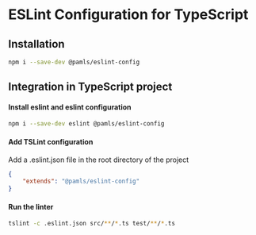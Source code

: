 # ESLint Configuration for TypeScript

## Installation

```bash
npm i --save-dev @pamls/eslint-config
```

## Integration in TypeScript project

#### Install eslint and eslint configuration
```bash
npm i --save-dev eslint @pamls/eslint-config
```

#### Add TSLint configuration
Add a .eslint.json file in the root directory of the project

```json
{
    "extends": "@pamls/eslint-config"
}
```

#### Run the linter
```bash
tslint -c .eslint.json src/**/*.ts test/**/*.ts
```
